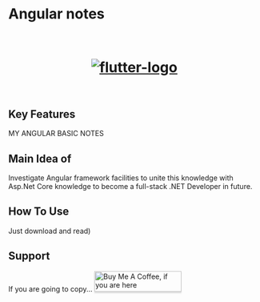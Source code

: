 # Angular notes

<h1 align="center">
  <br>
  <a href="https://ibb.co/rdvxXnP"><img src="https://i.ibb.co/vXD3M25/flutter-logo.jpg" alt="flutter-logo" border="0"></a>
  <br>
  <br>
</h1>

## Key Features
MY ANGULAR BASIC NOTES

## Main Idea of 
Investigate Angular framework facilities to unite this knowledge with Asp.Net Core knowledge to become a full-stack .NET Developer in future.

## How To Use
Just download and read)

## Support
If you are going to copy...
<a href="https://vk.com/antonio12071984" target="_blank"><img src="https://www.buymeacoffee.com/assets/img/custom_images/purple_img.png" alt="Buy Me A Coffee, if you are here" style="height: 41px !important;width: 174px !important;box-shadow: 0px 3px 2px 0px rgba(190, 190, 190, 0.5) !important;-webkit-box-shadow: 0px 3px 2px 0px rgba(190, 190, 190, 0.5) !important;" ></a>